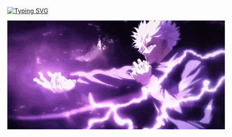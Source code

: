 [![Typing SVG](https://readme-typing-svg.demolab.com/?lines=NAH+I'D+WIN)](https://git.io/typing-svg)

<img src = "gojo-satoru-hollow-purple.gif">
